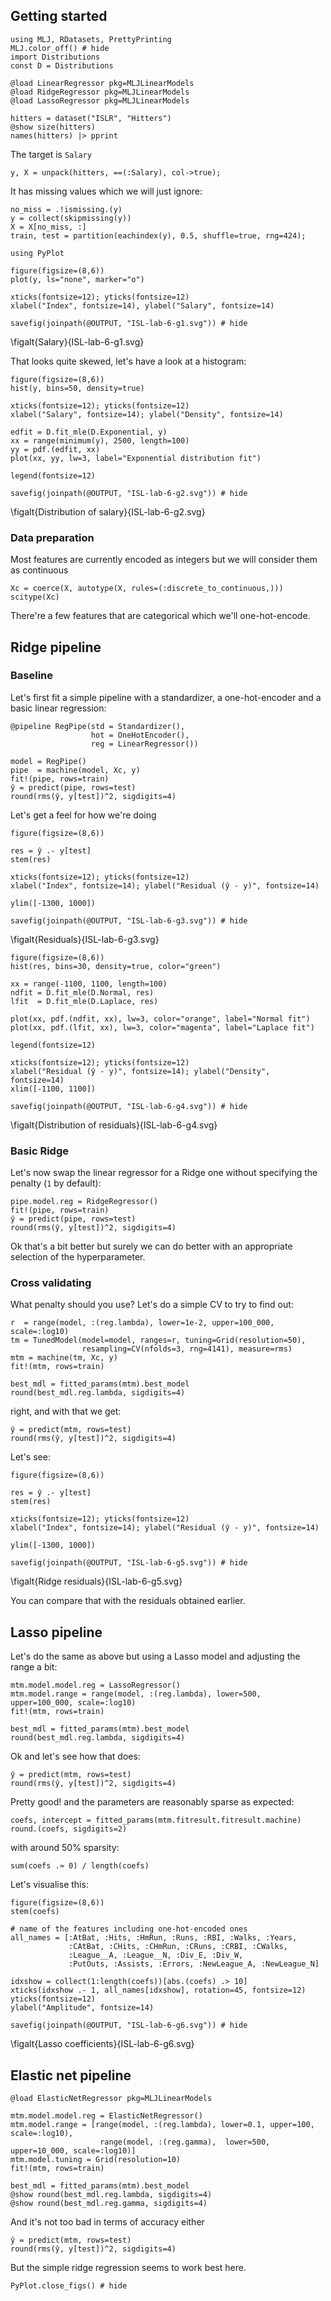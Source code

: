 <!--This file was generated, do not modify it.-->
## Getting started

```julia:ex1
using MLJ, RDatasets, PrettyPrinting
MLJ.color_off() # hide
import Distributions
const D = Distributions

@load LinearRegressor pkg=MLJLinearModels
@load RidgeRegressor pkg=MLJLinearModels
@load LassoRegressor pkg=MLJLinearModels

hitters = dataset("ISLR", "Hitters")
@show size(hitters)
names(hitters) |> pprint
```

The target is `Salary`

```julia:ex2
y, X = unpack(hitters, ==(:Salary), col->true);
```

It has missing values which we will just ignore:

```julia:ex3
no_miss = .!ismissing.(y)
y = collect(skipmissing(y))
X = X[no_miss, :]
train, test = partition(eachindex(y), 0.5, shuffle=true, rng=424);
```

```julia:ex4
using PyPlot

figure(figsize=(8,6))
plot(y, ls="none", marker="o")

xticks(fontsize=12); yticks(fontsize=12)
xlabel("Index", fontsize=14), ylabel("Salary", fontsize=14)

savefig(joinpath(@OUTPUT, "ISL-lab-6-g1.svg")) # hide
```

\figalt{Salary}{ISL-lab-6-g1.svg}

That looks quite skewed, let's have a look at a histogram:

```julia:ex5
figure(figsize=(8,6))
hist(y, bins=50, density=true)

xticks(fontsize=12); yticks(fontsize=12)
xlabel("Salary", fontsize=14); ylabel("Density", fontsize=14)

edfit = D.fit_mle(D.Exponential, y)
xx = range(minimum(y), 2500, length=100)
yy = pdf.(edfit, xx)
plot(xx, yy, lw=3, label="Exponential distribution fit")

legend(fontsize=12)

savefig(joinpath(@OUTPUT, "ISL-lab-6-g2.svg")) # hide
```

\figalt{Distribution of salary}{ISL-lab-6-g2.svg}

### Data preparation

Most features are currently encoded as integers but we will consider them as continuous

```julia:ex6
Xc = coerce(X, autotype(X, rules=(:discrete_to_continuous,)))
scitype(Xc)
```

There're a few features that are categorical which we'll one-hot-encode.

## Ridge pipeline
### Baseline

Let's first fit a simple pipeline with a standardizer, a one-hot-encoder and a basic linear regression:

```julia:ex7
@pipeline RegPipe(std = Standardizer(),
                  hot = OneHotEncoder(),
                  reg = LinearRegressor())

model = RegPipe()
pipe  = machine(model, Xc, y)
fit!(pipe, rows=train)
ŷ = predict(pipe, rows=test)
round(rms(ŷ, y[test])^2, sigdigits=4)
```

Let's get a feel for how we're doing

```julia:ex8
figure(figsize=(8,6))

res = ŷ .- y[test]
stem(res)

xticks(fontsize=12); yticks(fontsize=12)
xlabel("Index", fontsize=14); ylabel("Residual (ŷ - y)", fontsize=14)

ylim([-1300, 1000])

savefig(joinpath(@OUTPUT, "ISL-lab-6-g3.svg")) # hide
```

\figalt{Residuals}{ISL-lab-6-g3.svg}

```julia:ex9
figure(figsize=(8,6))
hist(res, bins=30, density=true, color="green")

xx = range(-1100, 1100, length=100)
ndfit = D.fit_mle(D.Normal, res)
lfit  = D.fit_mle(D.Laplace, res)

plot(xx, pdf.(ndfit, xx), lw=3, color="orange", label="Normal fit")
plot(xx, pdf.(lfit, xx), lw=3, color="magenta", label="Laplace fit")

legend(fontsize=12)

xticks(fontsize=12); yticks(fontsize=12)
xlabel("Residual (ŷ - y)", fontsize=14); ylabel("Density", fontsize=14)
xlim([-1100, 1100])

savefig(joinpath(@OUTPUT, "ISL-lab-6-g4.svg")) # hide
```

\figalt{Distribution of residuals}{ISL-lab-6-g4.svg}

### Basic Ridge

Let's now swap the linear regressor for a Ridge one without specifying the penalty (`1` by default):

```julia:ex10
pipe.model.reg = RidgeRegressor()
fit!(pipe, rows=train)
ŷ = predict(pipe, rows=test)
round(rms(ŷ, y[test])^2, sigdigits=4)
```

Ok that's a bit better but surely we can do better with an appropriate selection of the hyperparameter.

### Cross validating

What penalty should you use? Let's do a simple CV to try  to find out:

```julia:ex11
r  = range(model, :(reg.lambda), lower=1e-2, upper=100_000, scale=:log10)
tm = TunedModel(model=model, ranges=r, tuning=Grid(resolution=50),
                resampling=CV(nfolds=3, rng=4141), measure=rms)
mtm = machine(tm, Xc, y)
fit!(mtm, rows=train)

best_mdl = fitted_params(mtm).best_model
round(best_mdl.reg.lambda, sigdigits=4)
```

right, and  with that we get:

```julia:ex12
ŷ = predict(mtm, rows=test)
round(rms(ŷ, y[test])^2, sigdigits=4)
```

Let's see:

```julia:ex13
figure(figsize=(8,6))

res = ŷ .- y[test]
stem(res)

xticks(fontsize=12); yticks(fontsize=12)
xlabel("Index", fontsize=14); ylabel("Residual (ŷ - y)", fontsize=14)

ylim([-1300, 1000])

savefig(joinpath(@OUTPUT, "ISL-lab-6-g5.svg")) # hide
```

\figalt{Ridge residuals}{ISL-lab-6-g5.svg}

You can compare that with the residuals obtained earlier.

## Lasso pipeline

Let's do the same as above but using a Lasso model and adjusting the range a bit:

```julia:ex14
mtm.model.model.reg = LassoRegressor()
mtm.model.range = range(model, :(reg.lambda), lower=500, upper=100_000, scale=:log10)
fit!(mtm, rows=train)

best_mdl = fitted_params(mtm).best_model
round(best_mdl.reg.lambda, sigdigits=4)
```

Ok and let's see how that does:

```julia:ex15
ŷ = predict(mtm, rows=test)
round(rms(ŷ, y[test])^2, sigdigits=4)
```

Pretty good! and the parameters are reasonably sparse as expected:

```julia:ex16
coefs, intercept = fitted_params(mtm.fitresult.fitresult.machine)
round.(coefs, sigdigits=2)
```

with around 50% sparsity:

```julia:ex17
sum(coefs .≈ 0) / length(coefs)
```

Let's visualise this:

```julia:ex18
figure(figsize=(8,6))
stem(coefs)

# name of the features including one-hot-encoded ones
all_names = [:AtBat, :Hits, :HmRun, :Runs, :RBI, :Walks, :Years,
             :CAtBat, :CHits, :CHmRun, :CRuns, :CRBI, :CWalks,
             :League__A, :League__N, :Div_E, :Div_W,
             :PutOuts, :Assists, :Errors, :NewLeague_A, :NewLeague_N]

idxshow = collect(1:length(coefs))[abs.(coefs) .> 10]
xticks(idxshow .- 1, all_names[idxshow], rotation=45, fontsize=12)
yticks(fontsize=12)
ylabel("Amplitude", fontsize=14)

savefig(joinpath(@OUTPUT, "ISL-lab-6-g6.svg")) # hide
```

\figalt{Lasso coefficients}{ISL-lab-6-g6.svg}

## Elastic net pipeline

```julia:ex19
@load ElasticNetRegressor pkg=MLJLinearModels

mtm.model.model.reg = ElasticNetRegressor()
mtm.model.range = [range(model, :(reg.lambda), lower=0.1, upper=100, scale=:log10),
                    range(model, :(reg.gamma),  lower=500, upper=10_000, scale=:log10)]
mtm.model.tuning = Grid(resolution=10)
fit!(mtm, rows=train)

best_mdl = fitted_params(mtm).best_model
@show round(best_mdl.reg.lambda, sigdigits=4)
@show round(best_mdl.reg.gamma, sigdigits=4)
```

And it's not too bad in terms of accuracy either

```julia:ex20
ŷ = predict(mtm, rows=test)
round(rms(ŷ, y[test])^2, sigdigits=4)
```

But the simple ridge regression seems to work best here.

```julia:ex21
PyPlot.close_figs() # hide
```

